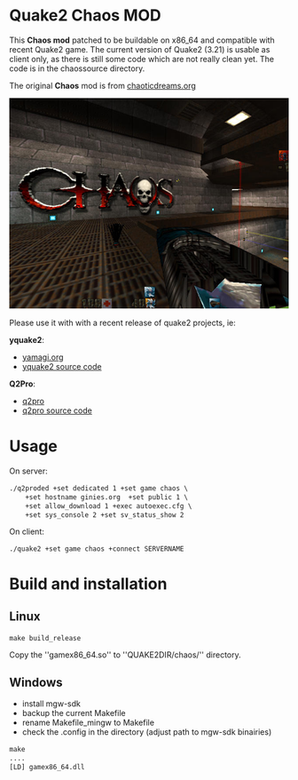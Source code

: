 # Quake2 Chaos MOD

This **Chaos mod** patched to be buildable on x86_64 and compatible with recent Quake2 game.
The current version of Quake2 (3.21) is usable as client only, as there is still some code which 
are not really clean yet. The code is in the chaossource directory.

The original **Chaos** mod is from [chaoticdreams.org](https://chaoticdreams.org/q2chaos/)

![](chaossource/chaos.jpg)

Please use it with with a recent release of quake2 projects, ie:

**yquake2**:
* [yamagi.org](https://www.yamagi.org/quake2/)
* [yquake2 source code](https://github.com/yquake2/yquake2)

**Q2Pro**:
* [q2pro](https://skuller.net/q2pro/)
* [q2pro source code](https://github.com/skullernet/q2pro)

# Usage

On server:
```
./q2proded +set dedicated 1 +set game chaos \
    +set hostname ginies.org  +set public 1 \
    +set allow_download 1 +exec autoexec.cfg \
    +set sys_console 2 +set sv_status_show 2
```

On client:
```
./quake2 +set game chaos +connect SERVERNAME
```

# Build and installation

## Linux

```
make build_release
```

Copy the ''gamex86_64.so'' to ''QUAKE2DIR/chaos/'' directory. 

## Windows

* install mgw-sdk
* backup the current Makefile
* rename Makefile_mingw to Makefile
* check the .config in the directory (adjust path to mgw-sdk binairies)

```
make
....
[LD] gamex86_64.dll
```


